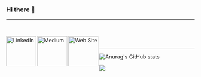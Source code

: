 ### Hi there 👋
<hr>
<br>

[<img align="left" alt="LinkedIn" width="80" src="https://github.com/melanieshi0120/melanieshi0120/blob/master/linkedin.ico" />]( https://www.linkedin.com/in/mvltyldrm/)
[<img align="left" alt="Medium" width="80" src="https://github.com/melanieshi0120/melanieshi0120/blob/master/medium.ico" />](https://mvltyldrm.medium.com/)
[<img align="left" alt="Web Site" width="80" src="https://cdn-icons-png.flaticon.com/512/1289/1289299.png" />]( https://www.mevlutyildirim.com.tr)
<br>
<hr>

![Anurag's GitHub stats](https://github-readme-stats.vercel.app/api?username=mvltyldrmm&hide=contribs,prs)

![](https://komarev.com/ghpvc/?username=mvltyldrmm)

<!--
**mvltyldrmm/mvltyldrmm** is a ✨ _special_ ✨ repository because its `README.md` (this file) appears on your GitHub profile.

Here are some ideas to get you started:

- 🔭 I’m currently working on ...
- 🌱 I’m currently learning ...
- 👯 I’m looking to collaborate on ...
- 🤔 I’m looking for help with ...
- 💬 Ask me about ...
- 📫 How to reach me: ...
- 😄 Pronouns: ...
- ⚡ Fun fact: ...
-->
